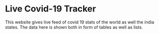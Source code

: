 # Live Covid-19 Tracker

This website gives live feed of covid 19 stats of the world as well the india states. The data here is shown both in form of tables as well as lists.
